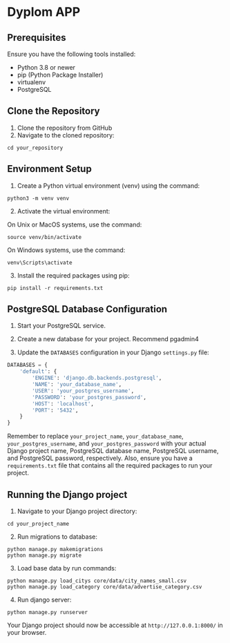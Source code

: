 # Dyplom APP

## Prerequisites

Ensure you have the following tools installed:
- Python 3.8 or newer
- pip (Python Package Installer)
- virtualenv
- PostgreSQL

## Clone the Repository

1. Clone the repository from GitHub
2. Navigate to the cloned repository:
```
cd your_repository
```
## Environment Setup

1. Create a Python virtual environment (venv) using the command:
```
python3 -m venv venv
```
2. Activate the virtual environment:
   
On Unix or MacOS systems, use the command:
  ```
  source venv/bin/activate
  ```
On Windows systems, use the command:
  ```
  venv\Scripts\activate
  ```

3. Install the required packages using pip:

```
pip install -r requirements.txt
```

## PostgreSQL Database Configuration

1. Start your PostgreSQL service.

2. Create a new database for your project. Recommend pgadmin4 

3. Update the `DATABASES` configuration in your Django `settings.py` file:
```python
DATABASES = {
    'default': {
        'ENGINE': 'django.db.backends.postgresql',
        'NAME': 'your_database_name',
        'USER': 'your_postgres_username',
        'PASSWORD': 'your_postgres_password',
        'HOST': 'localhost',
        'PORT': '5432',
    }
}
```

Remember to replace `your_project_name`, `your_database_name`, `your_postgres_username`, and `your_postgres_password` with your actual Django project name, PostgreSQL database name, PostgreSQL username, and PostgreSQL password, respectively. Also, ensure you have a `requirements.txt` file that contains all the required packages to run your project.


## Running the Django project
1. Navigate to your Django project directory:
```
cd your_project_name
```
2. Run migrations to database:
```
python manage.py makemigrations
python manage.py migrate
```
3. Load base data by run commands:
```
python manage.py load_citys core/data/city_names_small.csv
python manage.py load_category core/data/advertise_category.csv
```
4. Run django server:
```
python manage.py runserver
```

Your Django project should now be accessible at `http://127.0.0.1:8000/` in your browser.



